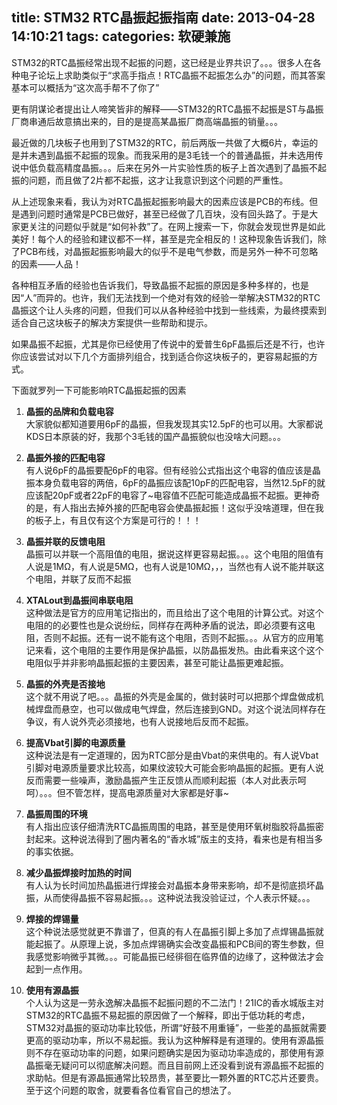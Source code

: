 title: STM32 RTC晶振起振指南
date: 2013-04-28 14:10:21
tags:
categories: 软硬兼施
---

STM32的RTC晶振经常出现不起振的问题，这已经是业界共识了。。。很多人在各种电子论坛上求助类似于“求高手指点！RTC晶振不起振怎么办”的问题，而其答案基本可以概括为“这次高手帮不了你了”

更有阴谋论者提出让人啼笑皆非的解释——STM32的RTC晶振不起振是ST与晶振厂商串通后故意搞出来的，目的是提高某晶振厂商高端晶振的销量。。。

最近做的几块板子也用到了STM32的RTC，前后两版一共做了大概6片，幸运的是并未遇到晶振不起振的现象。而我采用的是3毛钱一个的普通晶振，并未选用传说中低负载高精度晶振。。。后来在另外一片实验性质的板子上首次遇到了晶振不起振的问题，而且做了2片都不起振，这才让我意识到这个问题的严重性。

<!--more-->

从上述现象来看，我认为对RTC晶振起振影响最大的因素应该是PCB的布线。但是遇到问题时通常是PCB已做好，甚至已经做了几百块，没有回头路了。于是大家更关注的问题似乎就是“如何补救”了。在网上搜索一下，你就会发现世界是如此美好！每个人的经验和建议都不一样，甚至是完全相反的！这种现象告诉我们，除了PCB布线，对晶振起振影响最大的似乎不是电气参数，而是另外一种不可忽略的因素——人品！

各种相互矛盾的经验也告诉我们，导致晶振不起振的原因是多种多样的，也是因“人”而异的。也许，我们无法找到一个绝对有效的经验一举解决STM32的RTC晶振这个让人头疼的问题，但我们可以从各种经验中找到一些线索，为最终摸索到适合自己这块板子的解决方案提供一些帮助和提示。

如果晶振不起振，尤其是你已经使用了传说中的爱普生6pF晶振后还是不行，也许你应该尝试对以下几个方面排列组合，找到适合你这块板子的，更容易起振的方式。

下面就罗列一下可能影响RTC晶振起振的因素

1. **晶振的品牌和负载电容**  
大家貌似都知道要用6pF的晶振，但我发现其实12.5pF的也可以用。大家都说KDS日本原装的好，我那个3毛钱的国产晶振貌似也没啥大问题。。。

2. **晶振外接的匹配电容**  
有人说6pF的晶振要配6pF的电容。但有经验公式指出这个电容的值应该是晶振本身负载电容的两倍，6pF的晶振应该配10pF的匹配电容，当然12.5pF的就应该配20pF或者22pF的电容了~电容值不匹配可能造成晶振不起振。更神奇的是，有人指出去掉外接的匹配电容会使晶振起振！这似乎没啥道理，但在我的板子上，有且仅有这个方案是可行的！！！

3. **晶振并联的反馈电阻**  
晶振可以并联一个高阻值的电阻，据说这样更容易起振。。。这个电阻的阻值有人说是1MΩ，有人说是5MΩ，也有人说是10MΩ，，，当然也有人说不能并联这个电阻，并联了反而不起振

4. **XTALout到晶振间串联电阻**  
这种做法是官方的应用笔记指出的，而且给出了这个电阻的计算公式。对这个电阻的的必要性也是众说纷纭，同样存在两种矛盾的说法，即必须要有这电阻，否则不起振。还有一说不能有这个电阻，否则不起振。。。从官方的应用笔记来看，这个电阻的主要作用是保护晶振，以防晶振发热。由此看来这个这个电阻似乎并非影响晶振起振的主要因素，甚至可能让晶振更难起振。

5. **晶振的外壳是否接地**  
这个就不用说了吧。。。晶振的外壳是金属的，做封装时可以把那个焊盘做成机械焊盘而悬空，也可以做成电气焊盘，然后连接到GND。对这个说法同样存在争议，有人说外壳必须接地，也有人说接地后反而不起振。

6. **提高Vbat引脚的电源质量**  
这种说法是有一定道理的，因为RTC部分是由Vbat的来供电的。有人说Vbat引脚对电源质量要求比较高，如果纹波较大可能会影响晶振的起振。更有人说反而需要一些噪声，激励晶振产生正反馈从而顺利起振（本人对此表示呵呵）。。。但不管怎样，提高电源质量对大家都是好事~

7. **晶振周围的环境**  
有人指出应该仔细清洗RTC晶振周围的电路，甚至是使用环氧树脂胶将晶振密封起来。这种说法得到了圈内著名的“香水城”版主的支持，看来也是有相当多的事实依据。

8. **减少晶振焊接时加热的时间**  
有人认为长时间加热晶振进行焊接会对晶振本身带来影响，却不是彻底损坏晶振，从而使得晶振不容易起振。。。这种说法我没验证过，个人表示怀疑。。。

9. **焊接的焊锡量**  
这个种说法感觉就更不靠谱了，但真的有人在晶振引脚上多加了点焊锡晶振就能起振了。从原理上说，多加点焊锡确实会改变晶振和PCB间的寄生参数，但我感觉影响微乎其微。。。可能晶振已经徘徊在临界值的边缘了，这种做法才会起到一点作用。

10. **使用有源晶振**  
个人认为这是一劳永逸解决晶振不起振问题的不二法门！21IC的香水城版主对STM32的RTC晶振不易起振的原因做了一个解释，即出于低功耗的考虑，STM32对晶振的驱动功率比较低，所谓“好鼓不用重锤”，一些差的晶振就需要更高的驱动功率，所以不易起振。我认为这种解释是有道理的。使用有源晶振则不存在驱动功率的问题，如果问题确实是因为驱动功率造成的，那使用有源晶振毫无疑问可以彻底解决问题。而且目前网上还没看到说有源晶振不起振的求助帖。但是有源晶振通常比较昂贵，甚至要比一颗外置的RTC芯片还要贵。至于这个问题的取舍，就要看各位看官自己的想法了。
